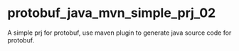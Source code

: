 # protobuf_java_mvn_simple_prj_02
A simple prj for protobuf, use maven plugin to generate java source code for protobuf.

